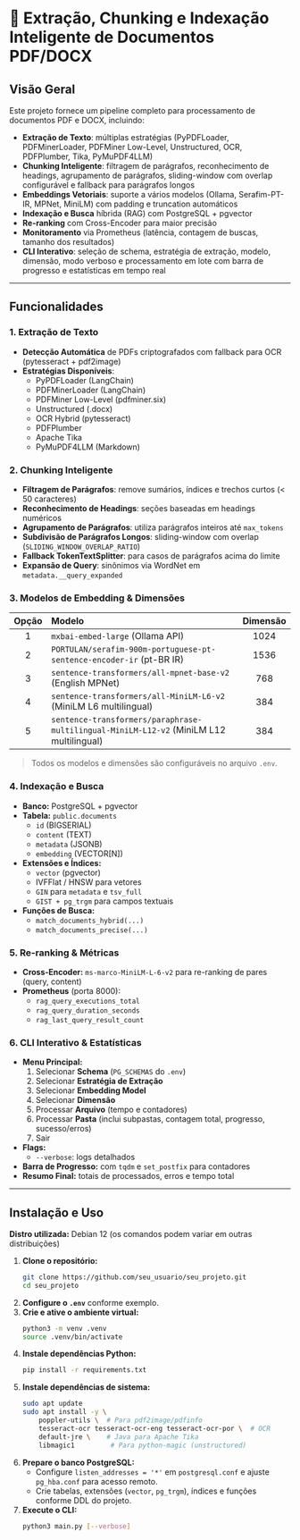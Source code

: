 # 🧠 Extração, Chunking e Indexação Inteligente de Documentos PDF/DOCX

## Visão Geral

Este projeto fornece um pipeline completo para processamento de documentos PDF e DOCX, incluindo:

- **Extração de Texto**: múltiplas estratégias (PyPDFLoader, PDFMinerLoader, PDFMiner Low-Level, Unstructured, OCR, PDFPlumber, Tika, PyMuPDF4LLM)
- **Chunking Inteligente**: filtragem de parágrafos, reconhecimento de headings, agrupamento de parágrafos, sliding-window com overlap configurável e fallback para parágrafos longos
- **Embeddings Vetoriais**: suporte a vários modelos (Ollama, Serafim-PT-IR, MPNet, MiniLM) com padding e truncation automáticos
- **Indexação e Busca** híbrida (RAG) com PostgreSQL + pgvector
- **Re-ranking** com Cross-Encoder para maior precisão
- **Monitoramento** via Prometheus (latência, contagem de buscas, tamanho dos resultados)
- **CLI Interativo**: seleção de schema, estratégia de extração, modelo, dimensão, modo verboso e processamento em lote com barra de progresso e estatísticas em tempo real

---

## Funcionalidades

### 1. Extração de Texto

- **Detecção Automática** de PDFs criptografados com fallback para OCR (pytesseract + pdf2image)
- **Estratégias Disponíveis**:
    - PyPDFLoader (LangChain)
    - PDFMinerLoader (LangChain)
    - PDFMiner Low-Level (pdfminer.six)
    - Unstructured (.docx)
    - OCR Hybrid (pytesseract)
    - PDFPlumber
    - Apache Tika
    - PyMuPDF4LLM (Markdown)

### 2. Chunking Inteligente

- **Filtragem de Parágrafos**: remove sumários, índices e trechos curtos (< 50 caracteres)
- **Reconhecimento de Headings**: seções baseadas em headings numéricos
- **Agrupamento de Parágrafos**: utiliza parágrafos inteiros até `max_tokens`
- **Subdivisão de Parágrafos Longos**: sliding-window com overlap (`SLIDING_WINDOW_OVERLAP_RATIO`)
- **Fallback TokenTextSplitter**: para casos de parágrafos acima do limite
- **Expansão de Query**: sinônimos via WordNet em `metadata.__query_expanded`

### 3. Modelos de Embedding & Dimensões

| Opção | Modelo                                                                                       | Dimensão |
|:-----:|:---------------------------------------------------------------------------------------------|:--------:|
| 1     | `mxbai-embed-large` (Ollama API)                                                             | 1024     |
| 2     | `PORTULAN/serafim-900m-portuguese-pt-sentence-encoder-ir` (pt-BR IR)                         | 1536     |
| 3     | `sentence-transformers/all-mpnet-base-v2` (English MPNet)                                    | 768      |
| 4     | `sentence-transformers/all-MiniLM-L6-v2` (MiniLM L6 multilingual)                            | 384      |
| 5     | `sentence-transformers/paraphrase-multilingual-MiniLM-L12-v2` (MiniLM L12 multilingual)      | 384      |

> Todos os modelos e dimensões são configuráveis no arquivo `.env`.

### 4. Indexação e Busca

- **Banco:** PostgreSQL + pgvector
- **Tabela:** `public.documents`
    - `id` (BIGSERIAL)
    - `content` (TEXT)
    - `metadata` (JSONB)
    - `embedding` (VECTOR[N])
- **Extensões e Índices:**
    - `vector` (pgvector)
    - IVFFlat / HNSW para vetores
    - `GIN` para `metadata` e `tsv_full`
    - `GIST + pg_trgm` para campos textuais
- **Funções de Busca:**
    - `match_documents_hybrid(...)`
    - `match_documents_precise(...)`

### 5. Re-ranking & Métricas

- **Cross-Encoder:** `ms-marco-MiniLM-L-6-v2` para re-ranking de pares (query, content)
- **Prometheus** (porta 8000):
    - `rag_query_executions_total`
    - `rag_query_duration_seconds`
    - `rag_last_query_result_count`

### 6. CLI Interativo & Estatísticas

- **Menu Principal:**
    1. Selecionar **Schema** (`PG_SCHEMAS` do `.env`)
    2. Selecionar **Estratégia de Extração**
    3. Selecionar **Embedding Model**
    4. Selecionar **Dimensão**
    5. Processar **Arquivo** (tempo e contadores)
    6. Processar **Pasta** (inclui subpastas, contagem total, progresso, sucesso/erros)
    0. Sair
- **Flags:**
    - `--verbose`: logs detalhados
- **Barra de Progresso:** com `tqdm` e `set_postfix` para contadores
- **Resumo Final:** totais de processados, erros e tempo total

---

## Instalação e Uso

**Distro utilizada:** Debian 12 (os comandos podem variar em outras distribuições)

1. **Clone o repositório:**
     ```bash
     git clone https://github.com/seu_usuario/seu_projeto.git
     cd seu_projeto
     ```
2. **Configure o `.env`** conforme exemplo.
3. **Crie e ative o ambiente virtual:**
     ```bash
     python3 -m venv .venv
     source .venv/bin/activate
     ```
4. **Instale dependências Python:**
     ```bash
     pip install -r requirements.txt
     ```
5. **Instale dependências de sistema:**
     ```bash
     sudo apt update
     sudo apt install -y \
         poppler-utils \  # Para pdf2image/pdfinfo
         tesseract-ocr tesseract-ocr-eng tesseract-ocr-por \  # OCR
         default-jre \    # Java para Apache Tika
         libmagic1         # Para python-magic (unstructured)
     ```
6. **Prepare o banco PostgreSQL:**
     - Configure `listen_addresses = '*'` em `postgresql.conf` e ajuste `pg_hba.conf` para acesso remoto.
     - Crie tabelas, extensões (`vector`, `pg_trgm`), índices e funções conforme DDL do projeto.
7. **Execute o CLI:**
     ```bash
     python3 main.py [--verbose]
     ```